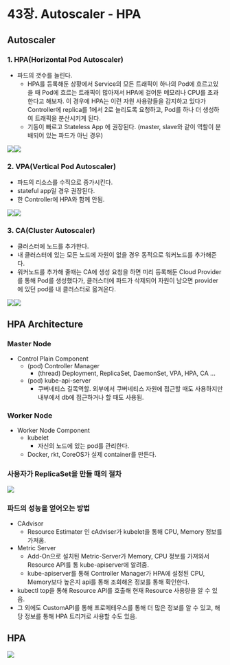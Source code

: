 # 43장. Autoscaler - HPA

## Autoscaler

### 1. HPA(Horizontal Pod Autoscaler)

* 파드의 갯수를 늘린다.
  * HPA를 등록해둔 상황에서 Service의 모든 트래픽이 하나의 Pod에 흐르고있을 때 Pod에 흐르는 트래픽이 많아져서 HPA에 걸어둔 메모리나 CPU를 초과한다고 해보자. 이 경우에 HPA는 이런 자원 사용량들을 감지하고 있다가 Controller에 replica를 1에서 2로 늘리도록 요청하고, Pod를 하나 더 생성하여 트래픽을 분산시키게 된다.
  * 기동이 빠르고 Stateless App 에 권장된다. (master, slave와 같이 역할이 분배되어 있는 파드가 아닌 경우)&#x20;

![](<../../.gitbook/assets/image (197) (1).png>)![](<../../.gitbook/assets/image (192).png>)



### 2. VPA(Vertical Pod Autoscaler)

* 파드의 리소스를 수직으로 증가시킨다.
* stateful app일 경우 권장된다.
* 한 Controller에 HPA와 함께 안됨.

![](<../../.gitbook/assets/image (196) (1).png>)![](<../../.gitbook/assets/image (191) (1).png>)

### 3. CA(Cluster Autoscaler)

* 클러스터에 노드를 추가한다.
* 내 클러스터에 있는 모든 노드에 자원이 없을 경우 동적으로 워커노드를 추가해준다.
* 워커노드를 추가해 줄때는 CA에 생성 요청을 하면 미리 등록해둔 Cloud Provider를 통해 Pod를 생성했다가, 클러스터에 파드가 삭제되어 자원이 남으면 provider에 있던 pod를 내 클러스터로 옮겨온다.

![](<../../.gitbook/assets/image (195) (1).png>)![](<../../.gitbook/assets/image (190).png>)

## HPA Architecture

### Master Node

* Control Plain Component
  * (pod) Controller Manager
    * (thread) Deployment, ReplicaSet, DaemonSet, VPA, HPA, CA ...&#x20;
  * (pod) kube-api-server
    * 쿠버네티스 길목역할. 외부에서 쿠버네티스 자원에 접근할 때도 사용하지만 내부에서 db에 접근하거나 할 때도 사용됨.

### Worker Node

* Worker Node Component
  * kubelet
    * 자신의 노드에 있는 pod를 관리한다.
  * Docker, rkt, CoreOS가 실제 container를 만든다.

### 사용자가 ReplicaSet을 만들 때의 절차

![](<../../.gitbook/assets/image (198) (1).png>)

### 파드의 성능을 얻어오는 방법

* CAdvisor
  * Resource Estimater 인 cAdviser가 kubelet을 통해 CPU, Memory 정보를 가져옴.
* Metric Server
  * Add-On으로 설치된 Metric-Server가 Memory, CPU 정보를 가져와서 Resource API를 통 kube-apiserver에 알려줌.
  * kube-apiserver를 통해 Controller Manager가 HPA에 설정된 CPU, Memory보다 높은지 api를 통해 조회해온 정보를 통해 확인한다.
* kubectl top을 통해 Resource API를 호출해 현재 Resource 사용량을 알 수 있음.
* 그 외에도 CustomAPI를 통해 프로메테우스를 통해 더 많은 정보를 알 수 있고, 해당 정보를 통해 HPA 트리거로 사용할 수도 있음.

## HPA

![](<../../.gitbook/assets/image (197).png>)

